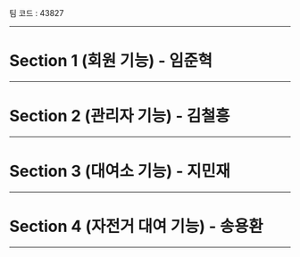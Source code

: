 팀 코드 :  43827

---
# Section 1 (회원 기능) - 임준혁


---
# Section 2 (관리자 기능) - 김철흥


---
# Section 3 (대여소 기능) - 지민재


---
# Section 4 (자전거 대여 기능) - 송용환


---